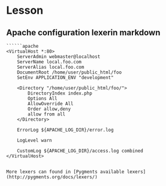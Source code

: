 # Lesson

## Apache configuration lexerin markdown

```
``````apache
<VirtualHost *:80>
    ServerAdmin webmaster@localhost
    ServerName local.foo.com
    ServerAlias local.foo.com
    DocumentRoot /home/user/public_html/foo
    SetEnv APPLICATION_ENV "development"

    <Directory "/home/user/public_html/foo/">
        DirectoryIndex index.php
        Options All
        AllowOverride All
        Order allow,deny
        allow from all
    </Directory>

    ErrorLog ${APACHE_LOG_DIR}/error.log

    LogLevel warn

    CustomLog ${APACHE_LOG_DIR}/access.log combined
</VirtualHost>
``````
```

More lexers can found in [Pygments available lexers](http://pygments.org/docs/lexers/)
